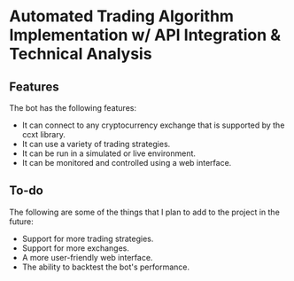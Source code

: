 # Automated Trading Algorithm Implementation w/ API Integration & Technical Analysis 

## Features

The bot has the following features:

* It can connect to any cryptocurrency exchange that is supported by the ccxt library.
* It can use a variety of trading strategies.
* It can be run in a simulated or live environment.
* It can be monitored and controlled using a web interface.

## To-do

The following are some of the things that I plan to add to the project in the future:

* Support for more trading strategies.
* Support for more exchanges.
* A more user-friendly web interface.
* The ability to backtest the bot's performance.
